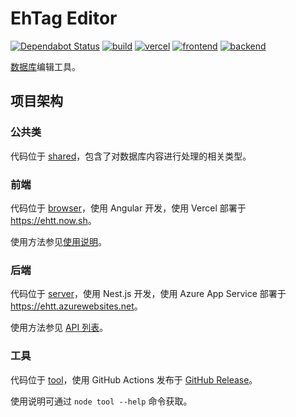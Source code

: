 # EhTag Editor

[![Dependabot Status](https://api.dependabot.com/badges/status?host=github&repo=EhTagTranslation/Editor)](https://dependabot.com)
[![build](https://github.com/EhTagTranslation/Editor/workflows/build/badge.svg)](https://github.com/EhTagTranslation/Editor/actions?query=workflow%3Abuild)
[![vercel](https://img.shields.io/github/deployments/EhTagTranslation/Editor/Production?label=Vercel&logo=zeit)](https://github.com/EhTagTranslation/Editor/deployments)
[![frontend](https://img.shields.io/website?label=frontend&logo=angular&url=https%3A%2F%2Fehtt.now.sh%2F)](https://ehtt.now.sh/)
[![backend](https://img.shields.io/website?label=backend&logo=nestjs&url=https%3A%2F%2Fehtt.azurewebsites.net%2F)](https://ehtt.azurewebsites.net/)

[数据库](../../../Database)编辑工具。

## 项目架构

### 公共类

代码位于 [shared](./src/shared)，包含了对数据库内容进行处理的相关类型。

### 前端

代码位于 [browser](./src/browser)，使用 Angular 开发，使用 Vercel 部署于 <https://ehtt.now.sh>。

使用方法参见[使用说明](../../wiki)。

### 后端

代码位于 [server](./src/server)，使用 Nest.js 开发，使用 Azure App Service 部署于 <https://ehtt.azurewebsites.net>。

使用方法参见 [API 列表](https://ehtt.azurewebsites.net/static/index.html)。

### 工具

代码位于 [tool](./src/tool)，使用 GitHub Actions 发布于 [GitHub Release](https://github.com/EhTagTranslation/Editor/releases)。

使用说明可通过 `node tool --help` 命令获取。
